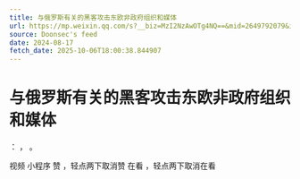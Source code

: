 ```yaml
---
title: 与俄罗斯有关的黑客攻击东欧非政府组织和媒体
url: https://mp.weixin.qq.com/s?__biz=MzI2NzAwOTg4NQ==&mid=2649792079&idx=1&sn=079b9601587e44c8bc5a208c211f17a2
source: Doonsec's feed
date: 2024-08-17
fetch_date: 2025-10-06T18:00:38.844907
---
```


# 与俄罗斯有关的黑客攻击东欧非政府组织和媒体

：
，
。

视频
小程序
赞
，轻点两下取消赞
在看
，轻点两下取消在看